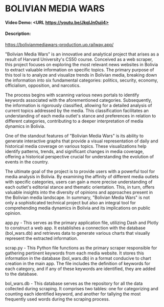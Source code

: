 # BOLIVIAN MEDIA WARS
#### Video Demo:  <URL https://youtu.be/JkqIJn0uji4>
#### Description:

https://bolivianmediawars-production.up.railway.app/

"Bolivian Media Wars" is an innovative and analytical project that arises as a result of Harvard University's CS50 course. Conceived as a web scraper, this project focuses on exploring the most relevant news websites in Bolivia to extract valuable information on specific topics. The primary purpose of this tool is to analyze and visualize trends in Bolivian media, breaking down the information into six fundamental categories: politics, security, economy, officialism, opposition, and narcotics.

The process begins with scanning various news portals to identify keywords associated with the aforementioned categories. Subsequently, the information is rigorously classified, allowing for a detailed analysis of current topics addressed by the media. This classification facilitates an understanding of each media outlet's stance and preferences in relation to different categories, contributing to a deeper interpretation of media dynamics in Bolivia.

One of the standout features of "Bolivian Media Wars" is its ability to generate interactive graphs that provide a visual representation of daily and historical media coverage on various topics. These visualizations help identify patterns, trends, and significant changes in media coverage, offering a historical perspective crucial for understanding the evolution of events in the country.

The ultimate goal of the project is to provide users with a powerful tool for media analysis in Bolivia. By examining the affinity of different media outlets with specific categories, users can gain a more precise understanding of each outlet's editorial stance and thematic orientation. This, in turn, offers valuable insights into the diversity of opinions and approaches present in the Bolivian media landscape. In summary, "Bolivian Media Wars" is not only a sophisticated technical project but also an integral tool for comprehending media dynamics in Bolivia and its implications on public opinion.




app.py - This serves as the primary application file, utilizing Dash and Plotly to construct a web app. It establishes a connection with the database (bol_wars.db) and retrieves data to generate various charts that visually represent the extracted information.


scrap.py - This Python file functions as the primary scraper responsible for gathering pertinent keywords from each media website. It stores this information in the database (bol_wars.db) in a format conducive to chart creation in the main app. The file includes the definition of keywords for each category, and if any of these keywords are identified, they are added to the database.


bol_wars.db - This database serves as the repository for all the data collected during scraping. It comprises two tables: one for categorizing and counting each identified keyword, and another for tallying the most frequently used words during the scraping process.
